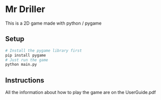 # Mr Driller

This is a 2D game made with python / pygame

## Setup

```bash
# Install the pygame library first
pip install pygame
# Just run the game
python main.py
```

## Instructions

All the information about how to play the game are on the UserGuide.pdf
